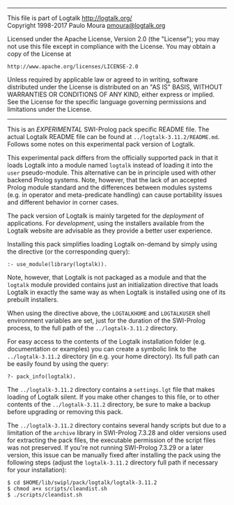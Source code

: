 ________________________________________________________________________

This file is part of Logtalk <http://logtalk.org/>  
Copyright 1998-2017 Paulo Moura <pmoura@logtalk.org>

Licensed under the Apache License, Version 2.0 (the "License");
you may not use this file except in compliance with the License.
You may obtain a copy of the License at

    http://www.apache.org/licenses/LICENSE-2.0

Unless required by applicable law or agreed to in writing, software
distributed under the License is distributed on an "AS IS" BASIS,
WITHOUT WARRANTIES OR CONDITIONS OF ANY KIND, either express or implied.
See the License for the specific language governing permissions and
limitations under the License.
________________________________________________________________________


This is an *EXPERIMENTAL* SWI-Prolog pack specific README file. The actual
Logtalk README file can be found at `../logtalk-3.11.2/README.md`. Follows
some notes on this experimental pack version of Logtalk.

This experimental pack differs from the officially supported pack in that
it loads Logtalk into a module named `logtalk` instead of loading it into
the `user` pseudo-module. This alternative can be in principle used with
other backend Prolog systems. Note, however, that the lack of an accepted
Prolog module standard and the differences between modules systems (e.g.
in operator and meta-predicate handling) can cause portability issues and
different behavior in corner cases.

The pack version of Logtalk is mainly targeted for the *deployment*
of applications. For *development*, using the installers available
from the Logtalk website are advisable as they provide a better user
experience.

Installing this pack simplifies loading Logtalk on-demand by simply
using the directive (or the corresponding query):

	:- use_module(library(logtalk)).

Note, however, that Logtalk is not packaged as a module and that the
`logtalk` module provided contains just an initialization directive
that loads Logtalk in exactly the same way as when Logtalk is installed
using one of its prebuilt installers.

When using the directive above, the `LOGTALKHOME` and `LOGTALKUSER`
shell environment variables are set, just for the duration of the
SWI-Prolog process, to the full path of the `../logtalk-3.11.2`
directory.

For easy access to the contents of the Logtalk installation folder
(e.g. documentation or examples) you can create a symbolic link to the
`../logtalk-3.11.2` directory (in e.g. your home directory). Its full
path can be easily found by using the query:

	?- pack_info(logtalk).

The `../logtalk-3.11.2` directory contains a `settings.lgt` file that
makes loading of Logtalk silent. If you make other changes to this file,
or to other contents of the `../logtalk-3.11.2` directory, be sure to
make a backup before upgrading or removing this pack.

The `../logtalk-3.11.2` directory contains several handy scripts but due
to a limitation of the `archive` library in SWI-Prolog 7.3.28 and older
versions used for extracting the pack files, the executable permission
of the script files was not preserved. If you're not running SWI-Prolog
7.3.29 or a later version, this issue can be manually fixed after installing
the pack using the following steps (adjust the `logtalk-3.11.2` directory
full path if necessary for your installation):

	$ cd $HOME/lib/swipl/pack/logtalk/logtalk-3.11.2
	$ chmod a+x scripts/cleandist.sh
	$ ./scripts/cleandist.sh
